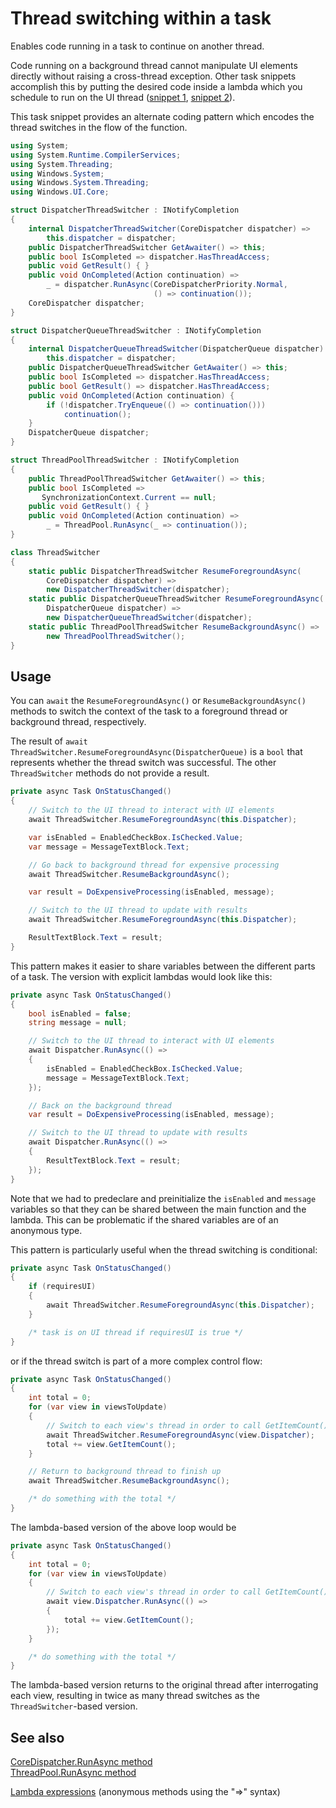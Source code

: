 <!---
  category: Threading
  language: cs
-->

# Thread switching within a task

Enables code running in a task to continue
on another thread.

Code running on a background thread cannot manipulate UI elements directly
without raising a cross-thread exception.
Other task snippets accomplish this by
putting the desired code inside a lambda which you schedule to run on the UI thread
([snippet 1](UI-thread-access-from-background-thread.md),
[snippet 2](UI-thread-task-await-from-background-thread.md)).

This task snippet provides
an alternate coding pattern which encodes the thread switches
in the flow of the function.

```C#
using System;
using System.Runtime.CompilerServices;
using System.Threading;
using Windows.System;
using Windows.System.Threading;
using Windows.UI.Core;

struct DispatcherThreadSwitcher : INotifyCompletion
{
    internal DispatcherThreadSwitcher(CoreDispatcher dispatcher) =>
        this.dispatcher = dispatcher;
    public DispatcherThreadSwitcher GetAwaiter() => this;
    public bool IsCompleted => dispatcher.HasThreadAccess;
    public void GetResult() { }
    public void OnCompleted(Action continuation) =>
        _ = dispatcher.RunAsync(CoreDispatcherPriority.Normal,
                                () => continuation());
    CoreDispatcher dispatcher;
}

struct DispatcherQueueThreadSwitcher : INotifyCompletion
{
    internal DispatcherQueueThreadSwitcher(DispatcherQueue dispatcher) =>
        this.dispatcher = dispatcher;
    public DispatcherQueueThreadSwitcher GetAwaiter() => this;
    public bool IsCompleted => dispatcher.HasThreadAccess;
    public bool GetResult() => dispatcher.HasThreadAccess;
    public void OnCompleted(Action continuation) {
        if (!dispatcher.TryEnqueue(() => continuation()))
            continuation();
    }
    DispatcherQueue dispatcher;
}

struct ThreadPoolThreadSwitcher : INotifyCompletion
{
    public ThreadPoolThreadSwitcher GetAwaiter() => this;
    public bool IsCompleted =>
       SynchronizationContext.Current == null;
    public void GetResult() { }
    public void OnCompleted(Action continuation) =>
        _ = ThreadPool.RunAsync(_ => continuation());
}

class ThreadSwitcher
{
    static public DispatcherThreadSwitcher ResumeForegroundAsync(
        CoreDispatcher dispatcher) =>
        new DispatcherThreadSwitcher(dispatcher);
    static public DispatcherQueueThreadSwitcher ResumeForegroundAsync(
        DispatcherQueue dispatcher) =>
        new DispatcherQueueThreadSwitcher(dispatcher);
    static public ThreadPoolThreadSwitcher ResumeBackgroundAsync() =>
        new ThreadPoolThreadSwitcher();
}
```

## Usage

You can `await` the `ResumeForegroundAsync()` or
`ResumeBackgroundAsync()` methods
to switch the context of the task to a
foreground thread or background thread,
respectively.

The result of `await ThreadSwitcher.ResumeForegroundAsync(DispatcherQueue)` is a `bool`
that represents whether the thread switch was successful.
The other `ThreadSwitcher` methods do not provide a result.

```C#
private async Task OnStatusChanged()
{
    // Switch to the UI thread to interact with UI elements
    await ThreadSwitcher.ResumeForegroundAsync(this.Dispatcher);

    var isEnabled = EnabledCheckBox.IsChecked.Value;
    var message = MessageTextBlock.Text;

    // Go back to background thread for expensive processing
    await ThreadSwitcher.ResumeBackgroundAsync();

    var result = DoExpensiveProcessing(isEnabled, message);

    // Switch to the UI thread to update with results
    await ThreadSwitcher.ResumeForegroundAsync(this.Dispatcher);

    ResultTextBlock.Text = result;
}

```

This pattern makes it easier to share variables between
the different parts of a task.
The version with explicit lambdas would look like this:

```C#
private async Task OnStatusChanged()
{
    bool isEnabled = false;
    string message = null;

    // Switch to the UI thread to interact with UI elements
    await Dispatcher.RunAsync(() =>
    {
        isEnabled = EnabledCheckBox.IsChecked.Value;
        message = MessageTextBlock.Text;
    });

    // Back on the background thread
    var result = DoExpensiveProcessing(isEnabled, message);

    // Switch to the UI thread to update with results
    await Dispatcher.RunAsync(() =>
    {
        ResultTextBlock.Text = result;
    });
}
```

Note that we had to predeclare and preinitialize
the `isEnabled` and
`message` variables so that they can be shared between
the main function and the lambda.
This can be problematic if the shared variables are of
an anonymous type.

This pattern is particularly useful when the thread switching is
conditional:

```C#
private async Task OnStatusChanged()
{
    if (requiresUI)
    {
        await ThreadSwitcher.ResumeForegroundAsync(this.Dispatcher);
    }

    /* task is on UI thread if requiresUI is true */
}

```

or if the thread switch is part of a
more complex control flow:

```C#
private async Task OnStatusChanged()
{
    int total = 0;
    for (var view in viewsToUpdate)
    {
        // Switch to each view's thread in order to call GetItemCount().
        await ThreadSwitcher.ResumeForegroundAsync(view.Dispatcher);
        total += view.GetItemCount();
    }

    // Return to background thread to finish up
    await ThreadSwitcher.ResumeBackgroundAsync();

    /* do something with the total */
}
```

The lambda-based version of the above loop would be

```C#
private async Task OnStatusChanged()
{
    int total = 0;
    for (var view in viewsToUpdate)
    {
        // Switch to each view's thread in order to call GetItemCount().
        await view.Dispatcher.RunAsync(() =>
        {
            total += view.GetItemCount();
        });
    }

    /* do something with the total */
}
```

The lambda-based version returns to the original thread
after interrogating each view,
resulting in twice as many thread switches as the
`ThreadSwitcher`-based version.

## See also

[CoreDispatcher.RunAsync method](https://docs.microsoft.com/uwp/api/Windows.UI.Core.CoreDispatcher.RunAsync)  
[ThreadPool.RunAsync method](https://docs.microsoft.com/uwp/api/Windows.System.Threading.ThreadPool.RunAsync)  

[Lambda expressions](https://msdn.microsoft.com/library/bb397687.aspx) (anonymous methods using the "=>" syntax)  
